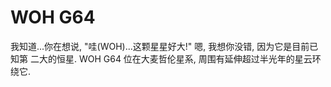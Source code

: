 # WOH G64

我知道...你在想说, "哇(WOH)...这颗星星好大!" 嗯, 我想你没错, 因为它是目前已知第
二大的恒星. WOH G64 位在大麦哲伦星系, 周围有延伸超过半光年的星云环绕它.
